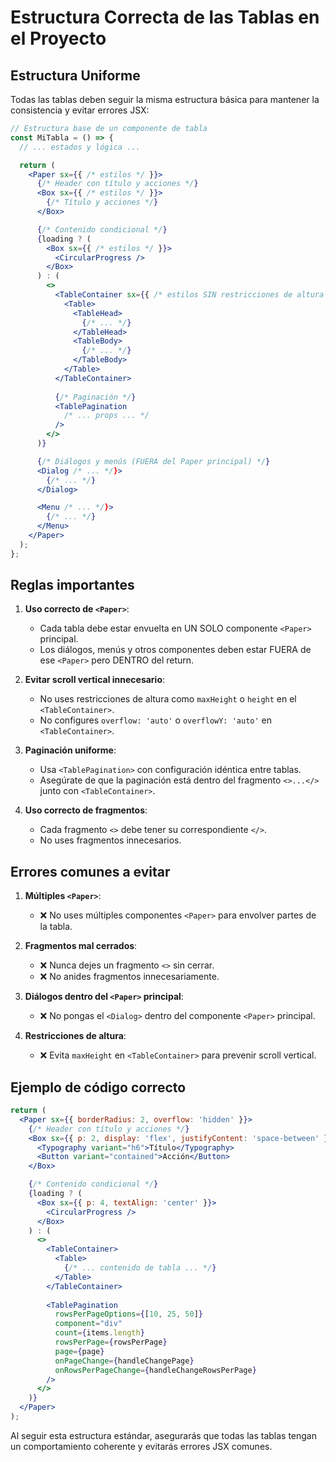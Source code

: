 # Estructura Correcta de las Tablas en el Proyecto

## Estructura Uniforme

Todas las tablas deben seguir la misma estructura básica para mantener la consistencia y evitar errores JSX:

```jsx
// Estructura base de un componente de tabla
const MiTabla = () => {
  // ... estados y lógica ...

  return (
    <Paper sx={{ /* estilos */ }}>
      {/* Header con título y acciones */}
      <Box sx={{ /* estilos */ }}>
        {/* Título y acciones */}
      </Box>

      {/* Contenido condicional */}
      {loading ? (
        <Box sx={{ /* estilos */ }}>
          <CircularProgress />
        </Box>
      ) : (
        <>
          <TableContainer sx={{ /* estilos SIN restricciones de altura */ }}>
            <Table>
              <TableHead>
                {/* ... */}
              </TableHead>
              <TableBody>
                {/* ... */}
              </TableBody>
            </Table>
          </TableContainer>
          
          {/* Paginación */}
          <TablePagination 
            /* ... props ... */
          />
        </>
      )}

      {/* Diálogos y menús (FUERA del Paper principal) */}
      <Dialog /* ... */}>
        {/* ... */}
      </Dialog>

      <Menu /* ... */}>
        {/* ... */}
      </Menu>
    </Paper>
  );
};
```

## Reglas importantes

1. **Uso correcto de `<Paper>`**:
   - Cada tabla debe estar envuelta en UN SOLO componente `<Paper>` principal.
   - Los diálogos, menús y otros componentes deben estar FUERA de ese `<Paper>` pero DENTRO del return.

2. **Evitar scroll vertical innecesario**:
   - No uses restricciones de altura como `maxHeight` o `height` en el `<TableContainer>`.
   - No configures `overflow: 'auto'` o `overflowY: 'auto'` en `<TableContainer>`.

3. **Paginación uniforme**:
   - Usa `<TablePagination>` con configuración idéntica entre tablas.
   - Asegúrate de que la paginación está dentro del fragmento `<>...</>` junto con `<TableContainer>`.

4. **Uso correcto de fragmentos**:
   - Cada fragmento `<>` debe tener su correspondiente `</>`.
   - No uses fragmentos innecesarios.

## Errores comunes a evitar

1. **Múltiples `<Paper>`**:
   - ❌ No uses múltiples componentes `<Paper>` para envolver partes de la tabla.

2. **Fragmentos mal cerrados**:
   - ❌ Nunca dejes un fragmento `<>` sin cerrar.
   - ❌ No anides fragmentos innecesariamente.

3. **Diálogos dentro del `<Paper>` principal**:
   - ❌ No pongas el `<Dialog>` dentro del componente `<Paper>` principal.

4. **Restricciones de altura**:
   - ❌ Evita `maxHeight` en `<TableContainer>` para prevenir scroll vertical.

## Ejemplo de código correcto

```jsx
return (
  <Paper sx={{ borderRadius: 2, overflow: 'hidden' }}>
    {/* Header con título y acciones */}
    <Box sx={{ p: 2, display: 'flex', justifyContent: 'space-between' }}>
      <Typography variant="h6">Título</Typography>
      <Button variant="contained">Acción</Button>
    </Box>

    {/* Contenido condicional */}
    {loading ? (
      <Box sx={{ p: 4, textAlign: 'center' }}>
        <CircularProgress />
      </Box>
    ) : (
      <>
        <TableContainer>
          <Table>
            {/* ... contenido de tabla ... */}
          </Table>
        </TableContainer>
        
        <TablePagination 
          rowsPerPageOptions={[10, 25, 50]}
          component="div"
          count={items.length}
          rowsPerPage={rowsPerPage}
          page={page}
          onPageChange={handleChangePage}
          onRowsPerPageChange={handleChangeRowsPerPage}
        />
      </>
    )}
  </Paper>
);
```

Al seguir esta estructura estándar, asegurarás que todas las tablas tengan un comportamiento coherente y evitarás errores JSX comunes.
